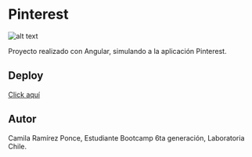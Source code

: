 
# Pinterest

![alt text]()

Proyecto realizado con Angular, simulando a la aplicación Pinterest.

## Deploy

[Click aquí](https://camiramirez.github.io/Pinterest-angular/)

## Autor

Camila Ramírez Ponce, Estudiante Bootcamp 6ta generación, Laboratoria Chile.
